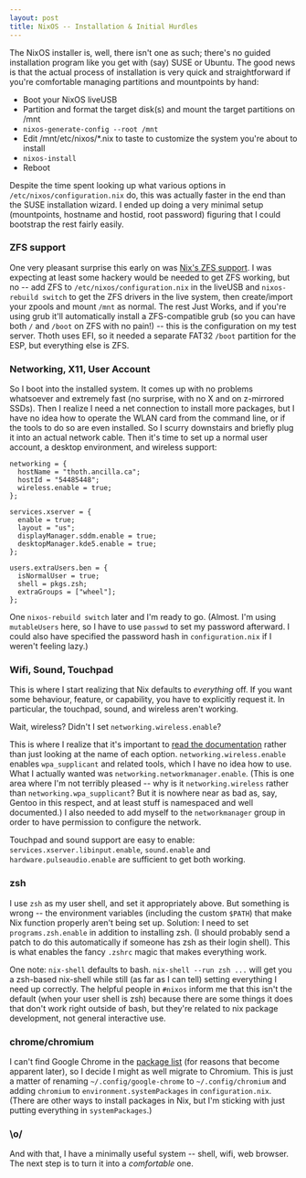 ```yaml
---
layout: post
title: NixOS -- Installation & Initial Hurdles
---
```


The NixOS installer is, well, there isn't one as such; there's no guided installation program like you get with (say) SUSE or Ubuntu. The good news is that the actual process of installation is very quick and straightforward if you're comfortable managing partitions and mountpoints by hand:

* Boot your NixOS liveUSB
* Partition and format the target disk(s) and mount the target partitions on /mnt
* `nixos-generate-config --root /mnt`
* Edit /mnt/etc/nixos/*.nix to taste to customize the system you're about to install
* `nixos-install`
* Reboot

Despite the time spent looking up what various options in `/etc/nixos/configuration.nix` do, this was actually faster in the end than the SUSE installation wizard. I ended up doing a very minimal setup (mountpoints, hostname and hostid, root password) figuring that I could bootstrap the rest fairly easily.

### ZFS support

One very pleasant surprise this early on was [Nix's ZFS support](https://nixos.org/wiki/ZFS_on_NixOS). I was expecting at least some hackery would be needed to get ZFS working, but no -- add ZFS to `/etc/nixos/configuration.nix` in the liveUSB and `nixos-rebuild switch` to get the ZFS drivers in the live system, then create/import your zpools and mount `/mnt` as normal. The rest Just Works, and if you're using grub it'll automatically install a ZFS-compatible grub (so you can have both `/` and `/boot` on ZFS with no pain!) -- this is the configuration on my test server. Thoth uses EFI, so it needed a separate FAT32 `/boot` partition for the ESP, but everything else is ZFS.

### Networking, X11, User Account

So I boot into the installed system. It comes up with no problems whatsoever and extremely fast (no surprise, with no X and on z-mirrored SSDs). Then I realize I need a net connection to install more packages, but I have no idea how to operate the WLAN card from the command line, or if the tools to do so are even installed. So I scurry downstairs and briefly plug it into an actual network cable. Then it's time to set up a normal user account, a desktop environment, and wireless support:

    networking = {
      hostName = "thoth.ancilla.ca";
      hostId = "54485448";
      wireless.enable = true;
    };

    services.xserver = {
      enable = true;
      layout = "us";
      displayManager.sddm.enable = true;
      desktopManager.kde5.enable = true;
    };

    users.extraUsers.ben = {
      isNormalUser = true;
      shell = pkgs.zsh;
      extraGroups = ["wheel"];
    };

One `nixos-rebuild switch` later and I'm ready to go. (Almost. I'm using `mutableUsers` here, so I have to use `passwd` to set my password afterward. I could also have specified the password hash in `configuration.nix` if I weren't feeling lazy.)

### Wifi, Sound, Touchpad

This is where I start realizing that Nix defaults to *everything* off. If you want some behaviour, feature, or capability, you have to explicitly request it. In particular, the touchpad, sound, and wireless aren't working.

Wait, wireless? Didn't I set `networking.wireless.enable`?

This is where I realize that it's important to [read the documentation](https://nixos.org/nixos/options.html) rather than just looking at the name of each option. `networking.wireless.enable` enables `wpa_supplicant` and related tools, which I have no idea how to use. What I actually wanted was `networking.networkmanager.enable`. (This is one area where I'm not terribly pleased -- why is it `networking.wireless` rather than `networking.wpa_supplicant`? But it is nowhere near as bad as, say, Gentoo in this respect, and at least stuff is namespaced and well documented.) I also needed to add myself to the `networkmanager` group in order to have permission to configure the network.

Touchpad and sound support are easy to enable: `services.xserver.libinput.enable`, `sound.enable` and `hardware.pulseaudio.enable` are sufficient to get both working.

### zsh

I use `zsh` as my user shell, and set it appropriately above. But something is wrong -- the environment variables (including the custom `$PATH`) that make Nix function properly aren't being set up. Solution: I need to set `programs.zsh.enable` in addition to installing zsh. (I should probably send a patch to do this automatically if someone has zsh as their login shell). This is what enables the fancy `.zshrc` magic that makes everything work.

One note: `nix-shell` defaults to bash. `nix-shell --run zsh ...` will get you a zsh-based nix-shell while still (as far as I can tell) setting everything I need up correctly. The helpful people in `#nixos` inform me that this isn't the default (when your user shell is zsh) because there are some things it does that don't work right outside of bash, but they're related to nix package development, not general interactive use.

### chrome/chromium

I can't find Google Chrome in the [package list](https://nixos.org/nixos/packages.html) (for reasons that become apparent later), so I decide I might as well migrate to Chromium. This is just a matter of renaming `~/.config/google-chrome` to `~/.config/chromium` and adding `chromium` to `environment.systemPackages` in `configuration.nix`. (There are other ways to install packages in Nix, but I'm sticking with just putting everything in `systemPackages`.)

### \o/

And with that, I have a minimally useful system -- shell, wifi, web browser. The next step is to turn it into a *comfortable* one.
